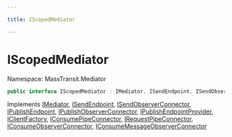 ```yaml
---

title: IScopedMediator

---
```


# IScopedMediator

Namespace: MassTransit.Mediator

```csharp
public interface IScopedMediator : IMediator, ISendEndpoint, ISendObserverConnector, IPublishEndpoint, IPublishObserverConnector, IPublishEndpointProvider, IClientFactory, IConsumePipeConnector, IRequestPipeConnector, IConsumeObserverConnector, IConsumeMessageObserverConnector
```

Implements [IMediator](../masstransit-mediator/imediator), [ISendEndpoint](../masstransit/isendendpoint), [ISendObserverConnector](../masstransit/isendobserverconnector), [IPublishEndpoint](../masstransit/ipublishendpoint), [IPublishObserverConnector](../masstransit/ipublishobserverconnector), [IPublishEndpointProvider](../masstransit/ipublishendpointprovider), [IClientFactory](../masstransit/iclientfactory), [IConsumePipeConnector](../masstransit/iconsumepipeconnector), [IRequestPipeConnector](../masstransit/irequestpipeconnector), [IConsumeObserverConnector](../masstransit/iconsumeobserverconnector), [IConsumeMessageObserverConnector](../masstransit/iconsumemessageobserverconnector)
